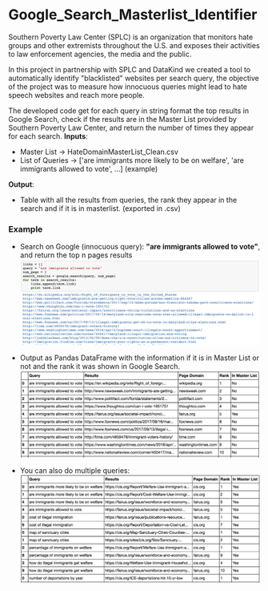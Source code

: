 # Google_Search_Masterlist_Identifier

Southern Poverty Law Center (SPLC) is an organization that monitors hate groups and other extremists throughout the U.S. and exposes their activities to law enforcement agencies, the media and the public.

In this project in partnership with SPLC and DataKind we created a tool to automatically identify "blacklisted" websites per search query, the objective of the project was to measure how innocuous queries might lead to hate speech websites and reach more people.  

The developed code get for each query in string format the top results in Google Search, check if the results are in the Master List provided by Southern Poverty Law Center, and return the number of times they appear for each search.
**Inputs**:
- Master List -> HateDomainMasterList_Clean.csv
- List of Queries -> ['are immigrants more likely to be on welfare', 'are immigrants allowed to vote', ...] (example)

**Output**:
- Table with all the results from queries, the rank they appear in the search and if it is in masterlist. (exported in .csv)

### Example
- Search on Google (innocuous query): **"are immigrants allowed to vote"**, and return the top n pages results
![ss_1](ss_1.png)

- Output as Pandas DataFrame with the information if it is in Master List or not and the rank it was shown in Google Search.
![ss_2](ss_2.png)

- You can also do multiple queries:
![ss_3](ss_3.png)
